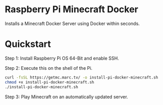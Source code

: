 # Raspberry Pi Minecraft Docker
Installs a Minecraft Docker Server using Docker within seconds. 

# Quickstart 

Step 1: Install Raspberry Pi OS 64-Bit and enable SSH.

Step 2: Execute this on the shell of the Pi.

```sh
curl -fsSL https://getmc.marc.tv/ -o install-pi-docker-minecraft.sh 
chmod +x install-pi-docker-minecraft.sh 
./install-pi-docker-minecraft.sh
```

Step 3: Play Minecraft on an automatically updated server.
